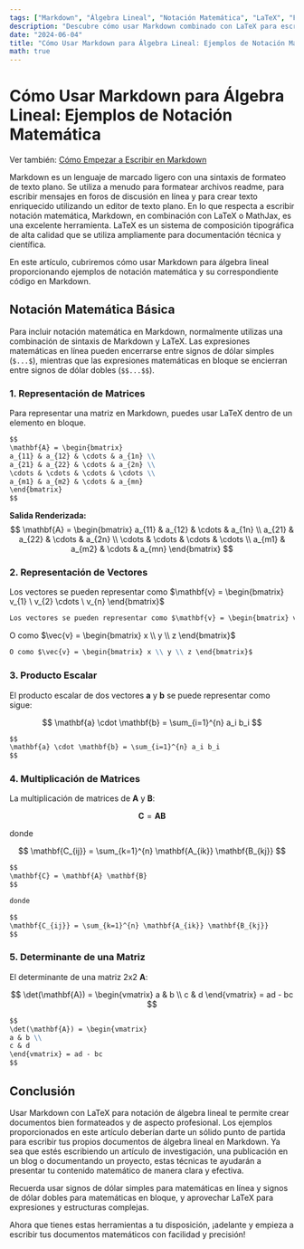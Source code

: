 ```yaml
---
tags: ["Markdown", "Álgebra Lineal", "Notación Matemática", "LaTeX", "Formateo", "MathJax"]
description: "Descubre cómo usar Markdown combinado con LaTeX para escribir notación matemática, específicamente para álgebra lineal, con ejemplos claros y código."
date: "2024-06-04"
title: "Cómo Usar Markdown para Álgebra Lineal: Ejemplos de Notación Matemática"
math: true
---
```


# Cómo Usar Markdown para Álgebra Lineal: Ejemplos de Notación Matemática

Ver también: [Cómo Empezar a Escribir en Markdown](/how_to_start_writing_in_markdown)

Markdown es un lenguaje de marcado ligero con una sintaxis de formateo de texto plano. Se utiliza a menudo para formatear archivos readme, para escribir mensajes en foros de discusión en línea y para crear texto enriquecido utilizando un editor de texto plano. En lo que respecta a escribir notación matemática, Markdown, en combinación con LaTeX o MathJax, es una excelente herramienta. LaTeX es un sistema de composición tipográfica de alta calidad que se utiliza ampliamente para documentación técnica y científica.

En este artículo, cubriremos cómo usar Markdown para álgebra lineal proporcionando ejemplos de notación matemática y su correspondiente código en Markdown.

## Notación Matemática Básica

Para incluir notación matemática en Markdown, normalmente utilizas una combinación de sintaxis de Markdown y LaTeX. Las expresiones matemáticas en línea pueden encerrarse entre signos de dólar simples (`$...$`), mientras que las expresiones matemáticas en bloque se encierran entre signos de dólar dobles (`$$...$$`).

### 1. Representación de Matrices

Para representar una matriz en Markdown, puedes usar LaTeX dentro de un elemento en bloque.

```markdown
$$
\mathbf{A} = \begin{bmatrix}
a_{11} & a_{12} & \cdots & a_{1n} \\
a_{21} & a_{22} & \cdots & a_{2n} \\
\cdots & \cdots & \cdots & \cdots \\
a_{m1} & a_{m2} & \cdots & a_{mn}
\end{bmatrix}
$$
```

**Salida Renderizada:**
$$
\mathbf{A} = \begin{bmatrix}
a_{11} & a_{12} & \cdots & a_{1n} \\
a_{21} & a_{22} & \cdots & a_{2n} \\
\cdots & \cdots & \cdots & \cdots \\
a_{m1} & a_{m2} & \cdots & a_{mn}
\end{bmatrix}
$$

### 2. Representación de Vectores
Los vectores se pueden representar como $\mathbf{v} = \begin{bmatrix} v_{1} \ v_{2} \cdots \ v_{n} \end{bmatrix}$

```markdown
Los vectores se pueden representar como $\mathbf{v} = \begin{bmatrix} v_{1} \ v_{2} \cdots \ v_{n} \end{bmatrix}$
```

O como $\vec{v} = \begin{bmatrix} x \\ y \\ z \end{bmatrix}$

```markdown
O como $\vec{v} = \begin{bmatrix} x \\ y \\ z \end{bmatrix}$
```

### 3. Producto Escalar
El producto escalar de dos vectores $\mathbf{a}$ y $\mathbf{b}$ se puede representar como sigue:

$$
\mathbf{a} \cdot \mathbf{b} = \sum_{i=1}^{n} a_i b_i
$$

```markdown
$$
\mathbf{a} \cdot \mathbf{b} = \sum_{i=1}^{n} a_i b_i
$$
```

### 4. Multiplicación de Matrices
La multiplicación de matrices de $\mathbf{A}$ y $\mathbf{B}$:

$$
\mathbf{C} = \mathbf{A} \mathbf{B}
$$

donde

$$
\mathbf{C_{ij}} = \sum_{k=1}^{n} \mathbf{A_{ik}} \mathbf{B_{kj}}
$$

```markdown
$$
\mathbf{C} = \mathbf{A} \mathbf{B}
$$

donde

$$
\mathbf{C_{ij}} = \sum_{k=1}^{n} \mathbf{A_{ik}} \mathbf{B_{kj}}
$$
```

### 5. Determinante de una Matriz
El determinante de una matriz 2x2 $\mathbf{A}$:

$$
\det(\mathbf{A}) = \begin{vmatrix}
a & b \\
c & d
\end{vmatrix} = ad - bc
$$

```markdown
$$
\det(\mathbf{A}) = \begin{vmatrix}
a & b \\
c & d
\end{vmatrix} = ad - bc
$$
```

## Conclusión

Usar Markdown con LaTeX para notación de álgebra lineal te permite crear documentos bien formateados y de aspecto profesional. Los ejemplos proporcionados en este artículo deberían darte un sólido punto de partida para escribir tus propios documentos de álgebra lineal en Markdown. Ya sea que estés escribiendo un artículo de investigación, una publicación en un blog o documentando un proyecto, estas técnicas te ayudarán a presentar tu contenido matemático de manera clara y efectiva.

Recuerda usar signos de dólar simples para matemáticas en línea y signos de dólar dobles para matemáticas en bloque, y aprovechar LaTeX para expresiones y estructuras complejas.

Ahora que tienes estas herramientas a tu disposición, ¡adelante y empieza a escribir tus documentos matemáticos con facilidad y precisión!